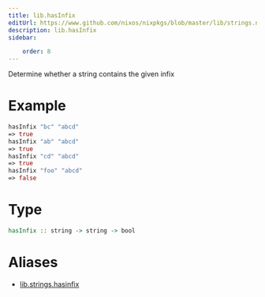 ```yaml
---
title: lib.hasInfix
editUrl: https://www.github.com/nixos/nixpkgs/blob/master/lib/strings.nix#L449C14
description: lib.hasInfix
sidebar:

    order: 8
---
```


Determine whether a string contains the given infix

# Example

```nix
hasInfix "bc" "abcd"
=> true
hasInfix "ab" "abcd"
=> true
hasInfix "cd" "abcd"
=> true
hasInfix "foo" "abcd"
=> false
```

# Type

```haskell
hasInfix :: string -> string -> bool
```


# Aliases

- [lib.strings.hasinfix](/nix-doc-comments/reference/lib/strings/lib-strings-hasinfix)


